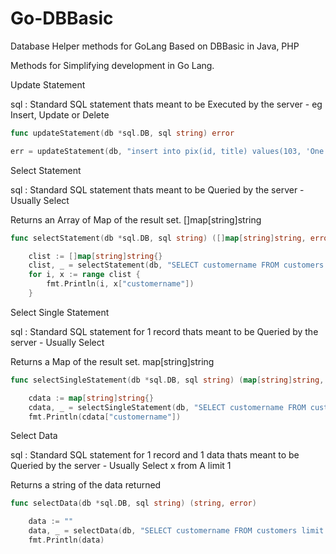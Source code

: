 # Go-DBBasic
Database Helper methods for GoLang
Based on DBBasic in Java, PHP

Methods for Simplifying development in Go Lang.

Update Statement

sql : Standard SQL statement thats meant to be Executed by the server - eg Insert, Update or Delete

```go
func updateStatement(db *sql.DB, sql string) error
```

```go
err = updateStatement(db, "insert into pix(id, title) values(103, 'One Hundred One')")
```



Select Statement

sql : Standard SQL statement thats meant to be Queried by the server - Usually Select

Returns an Array of Map of the result set. []map[string]string

```go
func selectStatement(db *sql.DB, sql string) ([]map[string]string, error)
```

```go
	clist := []map[string]string{}
	clist, _ = selectStatement(db, "SELECT customername FROM customers limit 2")
	for i, x := range clist {
		fmt.Println(i, x["customername"])
	}
```

Select Single Statement

sql : Standard SQL statement for 1 record thats meant to be Queried by the server - Usually Select

Returns a Map of the result set. map[string]string

```go
func selectSingleStatement(db *sql.DB, sql string) (map[string]string, error)
```

```go
	cdata := map[string]string{}
	cdata, _ = selectSingleStatement(db, "SELECT customername FROM customers limit 1")
	fmt.Println(cdata["customername"])
```

Select Data

sql : Standard SQL statement for 1 record and 1 data thats meant to be Queried by the server - Usually Select x from A limit 1

Returns a string of the data returned

```go
func selectData(db *sql.DB, sql string) (string, error)
```

```go
	data := ""
	data, _ = selectData(db, "SELECT customername FROM customers limit 1")
	fmt.Println(data)
```



